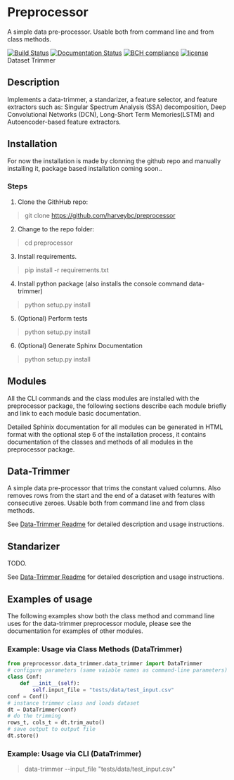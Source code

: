 # Preprocessor

A simple data pre-processor. Usable both from command line and from class methods. 

[![Build Status](https://travis-ci.org/harveybc/preprocessor.svg?branch=master)](https://travis-ci.org/harveybc/preprocessor)
[![Documentation Status](https://readthedocs.org/projects/docs/badge/?version=latest)](https://preprocessor.readthedocs.io/en/latest/)
[![BCH compliance](https://bettercodehub.com/edge/badge/harveybc/preprocessor?branch=master)](https://bettercodehub.com/)
[![license](https://img.shields.io/github/license/mashape/apistatus.svg?maxAge=2592000)](https://github.com/harveybc/preprocessor/blob/master/LICENSE)
Dataset Trimmer


## Description

Implements a data-trimmer, a standarizer, a feature selector, and feature extractors such as: Singular Spectrum Analysis (SSA) decomposition, Deep Convolutional Networks (DCN), Long-Short Term Memories(LSTM) and Autoencoder-based feature extractors.

## Installation

For now the installation is made by clonning the github repo and manually installing it, package based installation coming soon..

### Steps
1. Clone the GithHub repo:   
> git clone https://github.com/harveybc/preprocessor
2. Change to the repo folder:
> cd preprocessor
3. Install requirements.
> pip install -r requirements.txt
4. Install python package (also installs the console command data-trimmer)
> python setup.py install
5. (Optional) Perform tests
> python setup.py install
6. (Optional) Generate Sphinx Documentation
> python setup.py install

## Modules

All the CLI commands and the class modules are installed with the preprocessor package, the following sections describe each module briefly and link to each module basic documentation. 

Detailed Sphinix documentation for all modules can be generated in HTML format with the optional step 6 of the installation process, it contains documentation of the classes and methods of all modules in the preprocessor package. 

## Data-Trimmer

A simple data pre-processor that trims the constant valued columns.  Also removes rows from the start and the end of a dataset with features with consecutive zeroes. Usable both from command line and from class methods.

See [Data-Trimmer Readme](../blob/master/README_data_trimmer.md) for detailed description and usage instructions.

## Standarizer

TODO. 

See [Data-Trimmer Readme](../blob/master/README_data_trimmer.md) for detailed description and usage instructions.

## Examples of usage

The following examples show both the class method and command line uses for the data-trimmer preprocessor module, please see the documentation for examples of other modules.

### Example: Usage via Class Methods (DataTrimmer)
```python
from preprocessor.data_trimmer.data_trimmer import DataTrimmer
# configure parameters (same vaiable names as command-line parameters)
class Conf:
    def __init__(self):
        self.input_file = "tests/data/test_input.csv"
conf = Conf()
# instance trimmer class and loads dataset
dt = DataTrimmer(conf)
# do the trimming
rows_t, cols_t = dt.trim_auto()
# save output to output file
dt.store()
```

### Example: Usage via CLI (DataTrimmer)

> data-trimmer --input_file "tests/data/test_input.csv"






